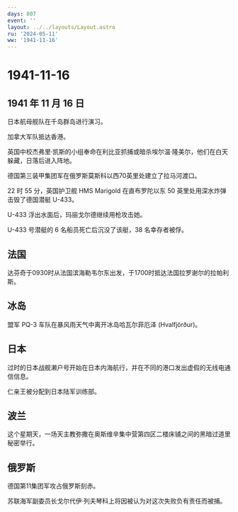 ```yaml
---
days: 807
event: ''
layout: ../../layouts/Layout.astro
ru: '2024-05-11'
ww: '1941-11-16'
---
```


# 1941-11-16

## 1941 年 11 月 16 日

日本航母舰队在千岛群岛进行演习。

加拿大军队抵达香港。

英国中校杰弗里·凯斯的小组奉命在利比亚抓捕或暗杀埃尔温·隆美尔，他们在白天躲藏，日落后进入阵地。

德国第三装甲集团军在俄罗斯莫斯科以西70英里处建立了拉马河渡口。

22 时 55 分，英国护卫舰 HMS Marigold 在直布罗陀以东 50
英里处用深水炸弹击毁了德国潜艇 U-433。

U-433 浮出水面后，玛丽戈尔德继续用枪攻击她。

U-433 号潜艇的 6 名船员死亡后沉没了该艇，38 名幸存者被俘。

## 法国

达芬奇于0930时从法国滨海勒韦尔东出发，于1700时抵达法国拉罗谢尔的拉帕利斯。

## 冰岛

盟军 PQ-3 车队在暴风雨天气中离开冰岛哈瓦尔菲厄泽 (Hvalfjörður)。

## 日本

过时的日本战舰濑户号开始在日本内海航行，并在不同的港口发出虚假的无线电通信信息。

仁亲王被分配到日本陆军训练部。

## 波兰

这个星期天，一场天主教弥撒在奥斯维辛集中营第四区二楼床铺之间的黑暗过道里秘密举行。

## 俄罗斯

德国第11集团军攻占俄罗斯刻赤。

苏联海军副委员长戈尔代伊·列夫琴科上将因被认为对这次失败负有责任而被捕。